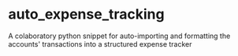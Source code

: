 # auto_expense_tracking
A colaboratory python snippet for auto-importing and formatting the accounts' transactions into a structured expense tracker
